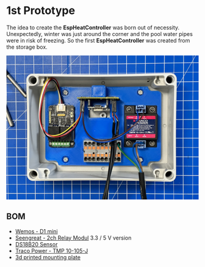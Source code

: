 # 1st Prototype

The idea to create the __EspHeatController__ was born out of necessity. Unexpectedly, winter was just around the corner and the pool water pipes were in risk of freezing. So the first __EspHeatController__ was created from the storage box.

![Prototype of the 1st EspHeatController](prototype_ehc_photo.jpg)

## BOM
* [Wemos - D1 mini](https://amzn.to/48l3Jik)
* [Seengreat - 2ch Relay Modul](https://amzn.to/3TtgmDJ) 3.3 / 5 V version
* [DS18B20 Sensor](https://amzn.to/48bSDw8)
* [Traco Power - TMP 10-105-J](https://www.tracopower.com/de/deu/model/tmpw-10-105-j)
* [3d printed mounting plate](Einsatz_TK_PC_1813_11_tm.stl)